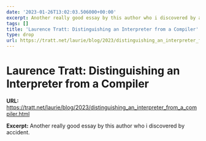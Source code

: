 ```yaml
---
date: '2023-01-26T13:02:03.506000+00:00'
excerpt: Another really good essay by this author who i discovered by accident.
tags: []
title: 'Laurence Tratt: Distinguishing an Interpreter from a Compiler'
type: drop
url: https://tratt.net/laurie/blog/2023/distinguishing_an_interpreter_from_a_compiler.html
---
```


# Laurence Tratt: Distinguishing an Interpreter from a Compiler

**URL:** https://tratt.net/laurie/blog/2023/distinguishing_an_interpreter_from_a_compiler.html

**Excerpt:** Another really good essay by this author who i discovered by accident.
